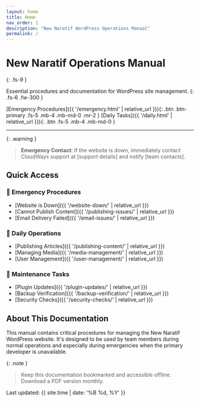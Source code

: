 ```yaml
---
layout: home
title: Home
nav_order: 1
description: "New Naratif WordPress Operations Manual"
permalink: /
---
```


# New Naratif Operations Manual
{: .fs-9 }

Essential procedures and documentation for WordPress site management.
{: .fs-6 .fw-300 }

[Emergency Procedures]({{ '/emergency.html' | relative_url }}){: .btn .btn-primary .fs-5 .mb-4 .mb-md-0 .mr-2 }
[Daily Tasks]({{ '/daily.html' | relative_url }}){: .btn .fs-5 .mb-4 .mb-md-0 }

---

{: .warning }
> **Emergency Contact**: If the website is down, immediately contact CloudWays support at [support details] and notify [team contacts].

## Quick Access

### 🚨 Emergency Procedures
- [Website is Down]({{ '/website-down/' | relative_url }})
- [Cannot Publish Content]({{ '/publishing-issues/' | relative_url }})
- [Email Delivery Failed]({{ '/email-issues/' | relative_url }})

### 📅 Daily Operations
- [Publishing Articles]({{ '/publishing-content/' | relative_url }})
- [Managing Media]({{ '/media-management/' | relative_url }})
- [User Management]({{ '/user-management/' | relative_url }})

### 🔧 Maintenance Tasks
- [Plugin Updates]({{ '/plugin-updates/' | relative_url }})
- [Backup Verification]({{ '/backup-verification/' | relative_url }})
- [Security Checks]({{ '/security-checks/' | relative_url }})

## About This Documentation

This manual contains critical procedures for managing the New Naratif WordPress website. It's designed to be used by team members during normal operations and especially during emergencies when the primary developer is unavailable.

{: .note }
> Keep this documentation bookmarked and accessible offline. Download a PDF version monthly.

Last updated: {{ site.time | date: '%B %d, %Y' }}
